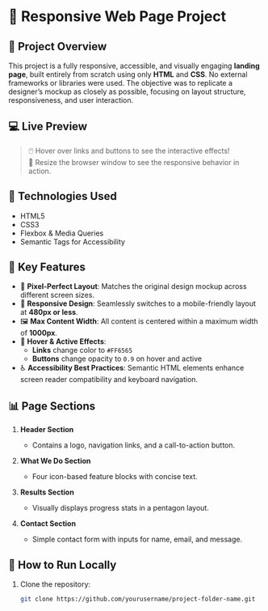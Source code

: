 # 🎨 Responsive Web Page Project

## 📌 Project Overview

This project is a fully responsive, accessible, and visually engaging **landing page**, built entirely from scratch using only **HTML** and **CSS**. No external frameworks or libraries were used. The objective was to replicate a designer’s mockup as closely as possible, focusing on layout structure, responsiveness, and user interaction.

## 💻 Live Preview

> 🖱️ Hover over links and buttons to see the interactive effects!  
> 🔁 Resize the browser window to see the responsive behavior in action.

## 🧱 Technologies Used

- HTML5
- CSS3
- Flexbox & Media Queries
- Semantic Tags for Accessibility

## 📐 Key Features

- 🎯 **Pixel-Perfect Layout**: Matches the original design mockup across different screen sizes.
- 📱 **Responsive Design**: Seamlessly switches to a mobile-friendly layout at **480px or less**.
- 🖼️ **Max Content Width**: All content is centered within a maximum width of **1000px**.
- 🎨 **Hover & Active Effects**:
  - **Links** change color to `#FF6565`
  - **Buttons** change opacity to `0.9` on hover and active
- ♿ **Accessibility Best Practices**: Semantic HTML elements enhance screen reader compatibility and keyboard navigation.

## 📊 Page Sections

1. **Header Section**  
   - Contains a logo, navigation links, and a call-to-action button.

2. **What We Do Section**  
   - Four icon-based feature blocks with concise text.

3. **Results Section**  
   - Visually displays progress stats in a pentagon layout.

4. **Contact Section**  
   - Simple contact form with inputs for name, email, and message.

## 🧪 How to Run Locally

1. Clone the repository:

   ```bash
   git clone https://github.com/yourusername/project-folder-name.git
